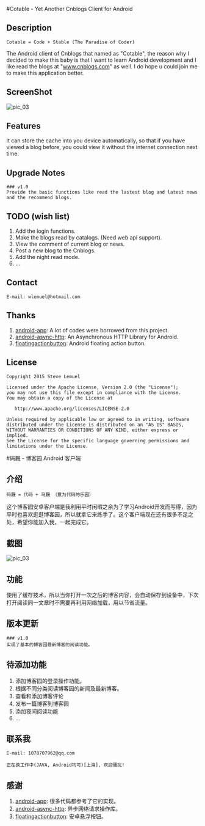 #Cotable - Yet Another Cnblogs Client for Android

## Description
    Cotable = Code + Stable (The Paradise of Coder)

   The Android client of Cnblogs that named as "Cotable", the reason why I decided to make this baby is that I want to learn Android development and I like read the blogs at "www.cnblogs.com" as well. I do hope u could join me to make this application better.


## ScreenShot

![pic_03](http://git.oschina.net/wlemuel/Cotable/raw/master/screenshot/screenshot.png)

## Features
   It can store the cache into you device automatically, so that if you have viewed a blog before, you could view it without the internet connection next time.


## Upgrade Notes
    ### v1.0
    Provide the basic functions like read the lastest blog and latest news and the recommend blogs.


## TODO (wish list)
1. Add the login functions.
2. Make the blogs read by catalogs. (Need web api support).
3. View the comment of current blog or news.
4. Post a new blog to the Cnblogs.
5. Add the night read mode.
6. ...

## Contact

    E-mail: wlemuel@hotmail.com


## Thanks
1. [android-app](http://git.oschina.net/tonlin/android-app):
   A lot of codes were borrowed from this project.
2. [android-async-http](https://github.com/loopj/android-async-http): An Asynchronous HTTP Library for Android.
3. [floatingactionbutton](https://github.com/makovkastar/FloatingActionButton): Android floating action button.

## License

    Copyright 2015 Steve Lemuel

    Licensed under the Apache License, Version 2.0 (the "License");
    you may not use this file except in compliance with the License.
    You may obtain a copy of the License at

       http://www.apache.org/licenses/LICENSE-2.0

    Unless required by applicable law or agreed to in writing, software
    distributed under the License is distributed on an "AS IS" BASIS,
    WITHOUT WARRANTIES OR CONDITIONS OF ANY KIND, either express or implied.
    See the License for the specific language governing permissions and
    limitations under the License.


#码厩 - 博客园 Android 客户端
## 介绍
    码厩 = 代码 + 马厩 （意为代码的乐园）
   这个博客园安卓客户端是我利用平时闲暇之余为了学习Android开发而写得，因为平时也喜欢逛逛博客园，所以就拿它来练手了。这个客户端现在还有很多不足之处，希望你能加入我，一起完成它。

## 截图
![pic_03](http://git.oschina.net/wlemuel/Cotable/raw/master/screenshot/screenshot.png)

## 功能
   使用了缓存技术，所以当你打开一次之后的博客内容，会自动保存到设备中，下次打开阅读同一文章时不需要再利用网络加载，用以节省流量。

## 版本更新
    ### v1.0
    实现了基本的博客园最新博客的阅读功能。

## 待添加功能
1. 添加博客园的登录操作功能。
2. 根据不同分类阅读博客园的新闻及最新博客。
3. 查看和添加博客评论
4. 发布一篇博客到博客园
5. 添加夜间阅读功能
6. ...


## 联系我

    E-mail: 1078707962@qq.com
    
    正在换工作中(JAVA, Android均可)[上海], 欢迎骚扰!


## 感谢
1. [android-app](http://git.oschina.net/tonlin/android-app):
   很多代码都参考了它的实现。
2. [android-async-http](https://github.com/loopj/android-async-http): 异步网络请求操作库。
3. [floatingactionbutton](https://github.com/makovkastar/FloatingActionButton): 安卓悬浮按钮。

